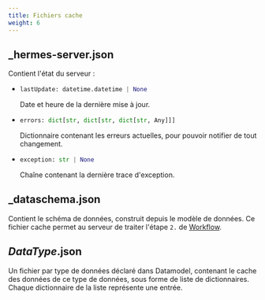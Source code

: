 ```yaml
---
title: Fichiers cache
weight: 6
---
```


## _hermes-server.json

Contient l'état du serveur :

- ```py
  lastUpdate: datetime.datetime | None
  ```

  Date et heure de la dernière mise à jour.

- ```py
  errors: dict[str, dict[str, dict[str, Any]]]
  ```

  Dictionnaire contenant les erreurs actuelles, pour pouvoir notifier de tout changement.

- ```py
  exception: str | None
  ```

  Chaîne contenant la dernière trace d'exception.

## _dataschema.json

Contient le schéma de données, construit depuis le modèle de données. Ce fichier cache permet au serveur de traiter l'étape `2.` de [Workflow](/hermes/how-it-works/hermes-server/workflow/).

## *DataType*.json

Un fichier par type de données déclaré dans Datamodel, contenant le cache des données de ce type de données, sous forme de liste de dictionnaires. Chaque dictionnaire de la liste représente une entrée.
